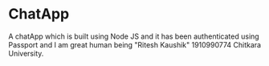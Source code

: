 # ChatApp
A chatApp which is built using Node JS and it has been authenticated using Passport 
and I am great human being "Ritesh Kaushik" 1910990774 Chitkara University.
